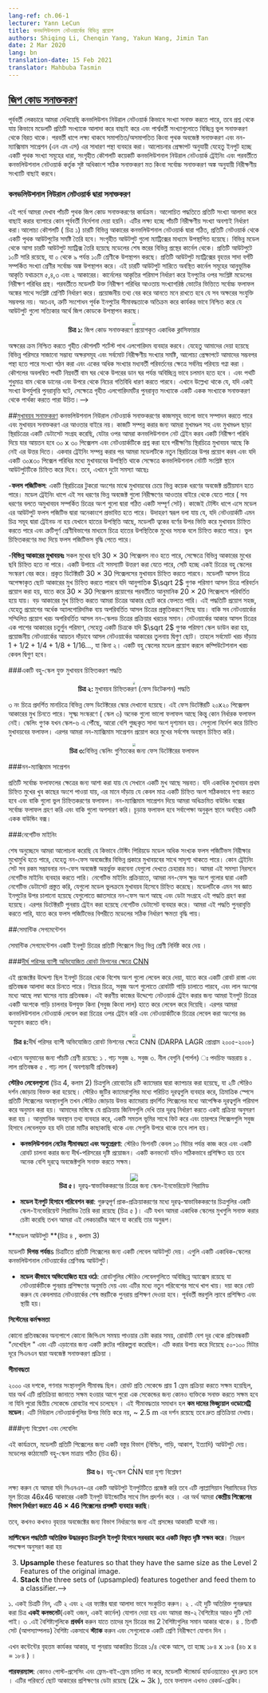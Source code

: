 ```yaml
---
lang-ref: ch.06-1
lecturer: Yann LeCun
title: কনভলিউশনাল নেটওয়ার্কের বিভিন্ন প্রয়োগ
authors: Shiqing Li, Chenqin Yang, Yakun Wang, Jimin Tan
date: 2 Mar 2020
lang: bn
translation-date: 15 Feb 2021
translator: Mahbuba Tasmin
---
```




<!--## [Zip Code Recognition](https://www.youtube.com/watch?v=ycbMGyCPzvE&t=43s)-->

<!--In the previous lecture, we demonstrated that a convolutional network can recognize digits, however, the question remains, how does the model pick each digit and avoid perturbation on neighboring digits. The next step is to detect non/overlapping objects and use the general approach of Non-Maximum Suppression (NMS). Now, given the assumption that the input is a series of non-overlapping digits, the strategy is to train several convolutional networks and using either majority vote or picking the digits corresponding to the highest score generated by the convolutional network.-->

## [জিপ কোড সনাক্তকরণ](https://www.youtube.com/watch?v=ycbMGyCPzvE&t=43s)
পূর্ববর্তী লেকচারে আমরা দেখিয়েছি কনভলিউশন নিউরাল নেটওয়ার্ক কিভাবে সংখ্যা সনাক্ত করতে পারে, তবে প্রশ্ন থেকে যায় কিভাবে মডেলটি প্রতিটি সংখ্যাকে আলাদা করে বাছাই করে এবং পার্শ্ববর্তী সংখ্যাগুলোতে বিচ্ছিন্ন ভুল সনাক্তকরণ থেকে বিরত থাকে। পরবর্তী ধাপে লক্ষ্য থাকবে সমাপতিত/অসমাপতিত কিংবা পৃথক অবজেক্ট সনাক্তকরণ এবং নন-ম্যাক্সিমাম সাপ্রেশন (এন এম এস) এর সাধারণ পন্থা ব্যবহার করা।  আলোচনার প্রেক্ষাপট অনুযায়ী যেহেতু ইনপুট হচ্ছে একটি পৃথক সংখ্যা সমূহের ধারা, সংগৃহীত কৌশলটি কয়েকটি  কনভলিউশনাল নিউরাল নেটওয়ার্ক ট্রেইনিং এবং পরবর্তীতে কনভলিউশনাল নেটওয়ার্ক  কর্তৃক সৃষ্ট অধিকাংশ সঠিক সনাক্তকরণ মত কিংবা সর্বোচ্চ সনাক্তকরণ অঙ্ক অনুযায়ী নিরীক্ষণীয় সংখ্যাটি বাছাই করবে।


<!--### Recognition with CNN-->

<!--Here we present the task of recognizing 5 non-overlapping zip codes. The system was not given any instructions on how to separate each digit but knows that is must predict 5 digits. The system (Figure 1) consists of 4 different sized convolutional networks, each producing one set of outputs. The output is represented in matrices. The four output matrices are from models with a different kernel width in the last layer. In each output, there are 10 rows, representing 10 categories from 0 to 9. The larger white square represents a higher score in that category. In these four output blocks, the horizontal sizes of the last kernel layers are 5, 4, 3 and 2 respectively. The size of the kernel decides the width of the model's viewing window on the input, therefore each model is predicting digits based on different window sizes. The model then takes a majority vote and selects the category that corresponds to the highest score in that window. To extract useful information, one should keep in mind that not all combinations of characters are possible, therefore error correction leveraging input restrictions is useful to ensure the outputs are true zip codes.-->

### কনভলিউশনাল নিউরাল নেটওয়ার্ক দ্বারা সনাক্তকরণ
এই পর্বে আমরা দেখাব পাঁচটি পৃথক জিপ কোড সনাক্তকরণের কার্যক্রম। আলোচিত পদ্ধতিতে প্রতিটি সংখ্যা আলাদা করে বাছাই করার ব্যাপারে কোন পূর্ববর্তী নির্দেশনা দেয়া হয়নি।  এটির লক্ষ্য হচ্ছে পাঁচটি নিরীক্ষণীয় সংখ্যা অবশ্যই নির্ধারণ করা।আলোচ্য কৌশলটি ( চিত্র ১) চারটি বিভিন্ন আকারের কনভলিউশনাল নেটওয়ার্ক দ্বারা গঠিত, প্রতিটি নেটওয়ার্ক থেকে একটি পৃথক আউটপুটের সমষ্টি তৈরি হবে। সংগৃহীত আউটপুট গুলো ম্যাট্রিক্সের মাধ্যমে উপস্থাপিত হয়েছে। বিভিন্ন মডেল থেকে আসা চারটি আউটপুট ম্যাট্রিক্স তৈরি হয়েছে মডেলের শেষ স্তরের বিভিন্ন প্রস্থের কার্নেল থেকে। প্রতিটি আউটপুটে ১০টি সারি রয়েছে, যা ০ থেকে ৯ পর্যন্ত ১০টি শ্রেণীকে উপস্থাপন করছে। প্রতিটি আউটপুট ম্যাট্রিক্সের বৃহত্তর সাদা বর্গটি সম্পর্কিত সংখ্যা শ্রেণীর সর্বোচ্চ অঙ্ক উপস্থাপন করে। এই চারটি আউটপুট সারিতে অবস্থিত কার্নেল সমূহের আনুভূমিক আকৃতি যথাক্রমে ৫,৪,৩ এবং ২ আকারের। কার্নেলের আকৃতির পরিমাপ নির্ধারণ করে ইনপুটের ওপর সংশ্লিষ্ট মডেলের নিরীক্ষণ পরিধির প্রস্থ। পরবর্তীতে মডেলটি উক্ত নিরীক্ষণ পরিধির আওতায় সংখ্যাগরিষ্ঠ ভোটের ভিত্তিতে সর্বোচ্চ ফলাফল অঙ্কের সাথে সংশ্লিষ্ট শ্রেণিটি নির্ধারণ করে। প্রয়োজনীয় তথ্য বের করে আনতে মনে রাখতে হবে যে সব অক্ষরের সংযুক্তি সম্ভবপর নয়। অতএব, ত্রুটি সংশোধন পূর্বক ইনপুটের সীমাবদ্ধতাকে অতিক্রম করে কার্যকর ভাবে নিশ্চিত করে যে  আউটপুট গুলো সত্যিকার অর্থে জিপ কোডকে উপস্থাপন করছে।

<center>
<img src="{{site.baseurl}}/images/week06/06-1/O1IN3JD.png" style="zoom: 40%; background-color:#DCDCDC;"/><br>
<b>চিত্র ১: </b>জিপ কোড সনাক্তকরণে প্রয়োগকৃত একাধিক ক্লাসিফায়ার
</center>


<!--Now to impose the order of the characters. The trick is to utilize a shortest path algorithm. Since we are given ranges of possible characters and the total number of digits to predict, We can approach this problem by computing the minimum cost of producing digits and transitions between digit. The path has to be continuous from the lower left cell to the upper right cell on the graph, and the path is restricted to only contain movements from left to right and bottom to top. Note that if the same number is repeated next to each other, the algorithm should be able to distinguish there are repeated numbers instead of predicting a single digit.-->


অক্ষরের ক্রম নিশ্চিত করতে গৃহীত কৌশলটি শর্টেস্ট পাথ এলগোরিদম ব্যবহার করবে। যেহেতু আমাদের দেয়া হয়েছে বিভিন্ন পরিসরে সাজানো সম্ভাব্য অক্ষরসমূহ এবং সর্বমোট নিরীক্ষণীয় সংখ্যার সমষ্টি, আলোচ্য প্রেক্ষাপটে আমাদের সম্ভবপর পন্থা হতে পারে সংখ্যা গঠন করা এবং একের অধিক সংখ্যার মধ্যবর্তী পরিবর্তনের ক্ষেত্রে সর্বনিম্ন পরিব্যয় গণ্না করা । কৌশলের অবলম্বিত পথটি নিম্নবর্তী বাম ঘর থেকে উপরের ডান ঘর পর্যন্ত অবিচ্ছিন্ন ভাবে চলমান হতে হবে । এবং পথটি শুধুমাত্র বাম থেকে ডানের এবং উপরে থেকে নিচের গতিবিধি ধারণ করতে পারবে। এখানে উল্লেখ্য থাকে যে, যদি একই সংখ্যা উপর্যুপরি পুনরাবৃত্তি ঘটে, সেক্ষেত্রে গৃহীত এলগোরিদমটির পুনরাবৃত্ত সংখ্যাকে  একটি একক সংখ্যাকে সনাক্তকরণ থেকে পার্থক্য করতে পারা উচিত।-->


<!--## [Face detection](https://www.youtube.com/watch?v=ycbMGyCPzvE&t=1241s)-->

<!--Convolutional neural networks perform well on detection tasks and face detection is no exception. To perform face detection we collect a dataset of images with faces and without faces, on which we train a convolutional net with a window size such as 30 $\times$ 30 pixels and ask the network to tell whether there is a face or not. Once trained, we apply the model to a new image and if there are faces roughly within a 30 $\times$ 30 pixel window, the convolutional net will light up the output at the corresponding locations. However, two problems exist.-->

##[মুখাবয়ব সনাক্তকরণ](https://www.youtube.com/watch?v=ycbMGyCPzvE&t=1241s)
কনভলিউশনাল নিউরাল নেটওয়ার্ক সনাক্তকরণের কাজসমূহ ভালো ভাবে সম্পাদন  করতে পারে এবং মুখাবয়ব সনাক্তকরণ এর আওতার বাইরে নয়। কাজটি সম্পন্ন করার জন্য আমরা মুখমণ্ডল সহ এবং মুখমণ্ডল ছাড়া স্থিরচিত্রের একটি ডেটাসেট সংগ্রহ করেছি, যেটার ওপর আমরা কনভলিউশনাল নেট ট্রেইন করব একটি নিরীক্ষণ পরিধি দিয়ে যার আয়তন হবে ৩০ x ৩০ পিক্সেলস এবং নেটওয়ার্কটিকে প্রশ্ন করা হবে পরীক্ষণিয় স্থিরচিত্রে মুখাবয়ব আছে কি নেই এর উত্তর দিতে। একবার ট্রেইনিং সম্পন্ন করার পর আমরা মডেলটিকে নতুন স্থিরচিত্রের উপর প্রয়োগ করব এবং যদি একটি ৩০x৩০ পিক্সেল পরিধির মধ্যে মুখাবয়বের উপস্থিতি থাকে সেক্ষেত্রে কনভলিউশনাল নেটটি সংশ্লিষ্ট স্থানে আউটপুটটিকে চিহ্নিত করে দিবে। তবে, এখানে দুটো সমস্যা আছেঃ


<!--- **False Positives**: There are many different variations of non-face objects that may appear in a patch of an image. During the training stage, the model may not see all of them (*i.e.* a fully representative set of non-face patches). Therefore, the model may suffer from a lot of false positives at test time. For example, if the network has not been trained on images containing hands, it may detect faces based on skin tones and incorrectly classify patches of images containing hands as faces, thereby giving rise to false positives.-->

-**ফলস পজিটিভস**:
একটি স্থিরচিত্রের টুকরো অংশের মাঝে মুখাবয়বের চেয়ে ভিন্ন কয়েক ধরণের অবজেক্ট প্রতীয়মান হতে পারে। মডেল ট্রেইনিং ধাপে এই  সব ধরণের ভিন্ন অবজেক্ট গুলো নিরীক্ষণের আওতার বাইরে থেকে যেতে পারে ( সব ধরণের বলতে  অমুখাবয়ব সম্পর্কিত চিত্রের অংশ গুলো দ্বারা গঠিত একটি সম্পূর্ণ সেট)। কাজেই টেস্টিং ধাপে এসে মডেল এর আউটপুট ফলস পজিটিভ দ্বারা অনেকাংশে প্রভাবিত হতে পারে। উদাহরণ স্বরূপ বলা যায় যে, যদি নেটওয়ার্কটি এমন চিত্র সমূহ দ্বারা ট্রেইনড না হয় যেখানে হাতের উপস্থিতি আছে, মডেলটি ত্বকের বর্ণের উপর ভিত্তি করে মুখাবয়ব চিহ্নিত করতে পারে এবং ত্রুটিপূর্ণ শ্রেণীবিভাগের মাধ্যমে চিত্রে হাতের উপস্থিতিকে মুখের সম্যক বলে চিহ্নিত করতে পারে। ভুল চিহ্নিতকরণের মধ্য দিয়ে ফলস পজিটিভস বৃদ্ধি পেতে পারে।

<!--- **Different Face Size:** Not all faces are 30 $\times$ 30 pixels, so faces of differing sizes may not be detected. One way to handle this issue is to generate multi-scale versions of the same image. The original detector will detect faces around 30 $\times$ 30 pixels. If applying a scale on the image of factor $\sqrt 2$, the model will detect faces that were smaller in the original image since what was 30 $\times$ 30 is now 20 $\times$ 20 pixels roughly. To detect bigger faces, we can downsize the image. This process is inexpensive as half of the expense comes from processing the original non-scaled image. The sum of the expenses of all other networks combined is about the same as processing the original non-scaled image. The size of the network is the square of the size of the image on one side, so if you scale down the image by $\sqrt 2$, the network you need to run is smaller by a factor of 2. So the overall cost is $1+1/2+1/4+1/8+1/16…$, which is 2. Performing a multi-scale model only doubles the computational cost.-->

-**বিভিন্ন আকারের মুখাবয়বঃ** সকল মুখের ছবি 30 $\times$ 30 পিক্সেলস  নাও হতে পারে, সেক্ষেত্রে বিভিন্ন আকারের মুখের ছবি চিহ্নিত হতে না পারে। একটি উপায়ে এই সমস্যাটি উত্তরণ করা যেতে পারে, সেটি হচ্ছে একই চিত্রের বহু স্কেলের সংস্করণ বের করে। প্রকৃত ডিটেক্টরটি 30 $\times$ 30 পিক্সেলসের মুখাবয়ব চিহ্নিত করতে পারবে। মডেলটি  আসল চিত্রে অপেক্ষাকৃত ছোট আকারের মুখ চিহ্নিত করতে পারবে যদি আনুপাতিক $\sqrt 2$ গুণক পরিমাণ আসল চিত্রে পরিবর্তন প্রয়োগ করা হয়, যাতে করে 30 $\times$ 30 পিক্সেলস প্রয়োগের পরবর্তীতে আনুমানিক 20 $\times$ 20 পিক্সেলসে পরিবর্তিত হয়ে যায়। বড় আকারের মুখ চিহ্নিত করতে আমরা চিত্রের আকার ছোট করে ফেলতে পারি। এই পদ্ধতিটি প্রয়োগ সহজ, যেহেতু প্রয়োগের অর্ধেক অ্যালগোরিদমিক ব্যয় অপরিবর্তিত আসল চিত্রের প্রস্তুতিকরণে পিছে যায়। বাকি সব নেটওয়ার্কের সম্মিলিত প্রয়োগ খরচ অপরিবর্তিত আসল নন-স্কেলড চিত্রের প্রক্রিয়ার খরচের সমান। নেটওয়ার্কের আকার আসল চিত্রের এক পাশের আকারের চতুর্গুন পরিমাণ, সেহেতু একটি চিত্রকে যদি $\sqrt 2$ গুণক পরিমাণ স্কেল ডাউন করা হয়, প্রয়োজনীয় নেটওয়ার্কের আয়তন দাঁড়াবে আসল নেটওয়ার্কের আকারের তুলনায় দ্বিগুণ ছোট।
 তাহলে সর্বমোট খরচ দাঁড়ায়  $1+1/2+1/4+1/8+1/16…$, যা কিনা ২। একটি বহু স্কেলের মডেল প্রয়োগ করলে কম্পিউটেশনাল খরচ কেবল দ্বিগুণ হবে।

<!--### A multi-scale face detection system-->
###একটি বহু-স্কেল যুক্ত মুখাবয়ব চিহ্নিতকরণ পদ্ধতি
<center>
<img src="{{site.baseurl}}/images/week06/06-1/8R3v0Dj.png" style="zoom: 30%; background-color:#DCDCDC;"/><br>
<b>চিত্র ২: </b>মুখাবয়ব চিহ্নিতকরণ (ফেস ডিটেকশন) পদ্ধতি
</center>

<!--The maps shown in (Figure 3) indicate the scores of face detectors. This face detector recognizes faces that are 20 $\times$ 20 pixels in size. In fine-scale (Scale 3) there are many high scores but are not very definitive. When the scaling factor goes up (Scale 6), we see more clustered white regions. Those white regions represent detected faces. We then apply non-maximum suppression to get the final location of the face.-->

 ৩ নং চিত্রে প্রদর্শিত মানচিত্রে বিভিন্ন ফেস ডিটেক্টরের স্কোর দেখানো হয়েছে। এই ফেস ডিটেক্টরটি ২০x২০ পিক্সেলস আকারের মুখ চিনতে পারে। সূক্ষ্ম সংস্করণে ( স্কেল ৩) অনেক গুলো ভালো ফলাফল আছে কিন্তু কোন নির্ধারক ফলাফল নেই। স্কেলিং গুণক যখন স্কেল-৬ এ পৌঁছে, আরো বেশি গুচ্ছকৃত সাদা অংশ দৃশ্যমান হয়। সেগুলো নির্দেশ করে চিহ্নিত মুখাবয়বের ফলাফল। এরপর আমরা নন-ম্যাক্সিমাম সাপ্রেশন প্রয়োগ করে মুখের সর্বশেষ অবস্থান চিহ্নিত করি।


<center>
<img src="{{site.baseurl}}/images/week06/06-1/CQ8T00O.png" style="zoom: 40%; background-color:#DCDCDC;"/><br>
<b>চিত্র ৩:</b>বিভিন্ন স্কেলিং গুণিতকের জন্য ফেস ডিটেক্টরের ফলাফল
</center>


<!--### Non-maximum suppression-->
###নন-ম্যাক্সিমাম সাপ্রেশন
<!--For each high-scoring region, there is probably a face underneath. If more faces are detected very close to the first, it means that only one should be considered correct and the rest are wrong. With non-maximum suppression, we take the highest-scoring of the overlapping bounding boxes and remove the others. The result will be a single bounding box at the optimum location.-->

প্রতিটি সর্বোচ্চ ফলাফলের ক্ষেত্রের জন্য আশা করা যায় যে সেখানে একটি মুখ আছে সম্ভবত। যদি একাধিক মুখাবয়ব প্রথম চিহ্নিত মুখের খুব কাছের অংশে পাওয়া যায়, এর মানে দাঁড়ায় যে কেবল মাত্র একটি চিহ্নিত অংশ সঠিকভাবে গণ্য করতে হবে এবং বাকি গুলো ভুল চিহ্নিতকরণের ফলাফল। নন-ম্যাক্সিমাম সাপ্রেশন দিয়ে আমরা অধিক্রমিত বাউন্ডিং বক্সের সর্বোচ্চ ফলাফল গ্রহণ করি এবং বাকি গুলো অপসারণ করি। চূড়ান্ত ফলাফল হবে সর্বাপেক্ষা অনুকূল স্থানে অবস্থিত একটি একক বাউন্ডিং বক্স।


<!--### Negative mining-->
###নেগেটিভ মাইনিং
<!--In the last section, we discussed how the model may run into a large number of false positives at test time as there are many ways for non-face objects to appear similar to a face. No training set will include all the possible non-face objects that look like faces. We can mitigate this problem through negative mining. In negative mining, we create a negative dataset of non-face patches which the model has (erroneously) detected as faces. The data is collected by running the model on inputs that are known to contain no faces. Then we retrain the detector using the negative dataset. We can repeat this process to increase the robustness of our model against false positives.-->

শেষ অনুচ্ছেদে আমরা আলোচনা করেছি যে কিভাবে টেস্টিং পিরিয়ডে মডেল অধিক সংখ্যক ফলস পজিটিভস নিরীক্ষার মুখোমুখি হতে পারে, যেহেতু নন-ফেস অবজেক্টের বিভিন্ন প্রকারে মুখাবয়বের সাথে সাদৃশ্য থাকতে পারে। কোন ট্রেইনিং সেট সব রকম সম্ভাবনার নন-ফেস অবজেক্ট অন্তর্ভুক্ত করবেনা যেগুলো দেখতে চেহারার মত। আমরা এই সমস্যা নিরসনে নেগেটিভ মাইনিং ব্যবহার করতে পারি। নেগেটিভ মাইনিং প্রক্রিয়াতে, আমরা নন-ফেস ক্ষুদ্র অংশ গুলোর দ্বারা একটি নেগেটিভ ডেটাসেট প্রস্তুত করি, যেগুলো মডেল ভুলক্রমে মুখাবয়ব হিসেবে চিহ্নিত করেছে। মডেলটিকে এমন সব জ্ঞাত ইনপুটের উপর চালানো হয়েছে যেগুলোতে জ্ঞাতসারে নন-ফেস অংশ আছে এবং ডেটা সংগ্রহে এই পদ্ধতি গ্রহণ করা হয়েছে। এরপর ডিটেক্টরটি পুনরায় ট্রেইন করা হয়েছে নেগেটিভ ডেটাসেট ব্যবহার করে। আমরা এই পদ্ধতি পুনরাবৃত্তি করতে পারি, যাতে করে ফলস পজিটিভের বিপরীতে মডেলের সঠিক নির্ধারণ ক্ষমতা বৃদ্ধি পায়।


<!--## Semantic segmentation-->
##সেমান্টিক সেগমেন্টেশন
<!--Semantic segmentation is the task of assigning a category to every pixel in an input image.-->
 সেমান্টিক সেগমেন্টেশন একটি ইনপুট  চিত্রের প্রতিটি পিক্সেলে ভিন্ন ভিন্ন শ্রেণী নির্দিষ্ট করে দেয় ।

<!--### [CNN for Long Range Adaptive Robot Vision](https://www.youtube.com/watch?v=ycbMGyCPzvE&t=1669s)-->
###[দীর্ঘ পরিসর ব্যাপী অভিযোজিত রোবট ভিশনের ক্ষেত্রে CNN](https://www.youtube.com/watch?v=ycbMGyCPzvE&t=1669s)

<!--In this project, the goal was to label regions from input images so that a robot can distinguish between roads and obstacles. In the figure, the green regions are areas the robot can drive on and the red regions are obstacles like tall grass. To train the network for this task, we took a patch from the image and manually label it traversable or not (green or red). We then train the convolutional network on the patches by asking it to predict the color of the patch. Once the system is sufficiently trained, it is applied to the entire image, labeling all the regions of the image as green or red.-->
এই প্রজেক্টের উদ্দেশ্য ছিল ইনপুট চিত্রের থেকে বিশেষ অংশ গুলো লেবেল করে দেয়া, যাতে করে একটি রোবট রাস্তা এবং প্রতিবন্ধক আলাদা করে চিনতে পারে। নিচের চিত্রে, সবুজ অংশ গুলোতে রোবটটি গাড়ি চালাতে পারবে, এবং লাল অংশের মধ্যে আছে লম্বা ঘাসের ন্যায় প্রতিবন্ধক। এই করণীয় কাজের উদ্দেশ্যে নেটওয়ার্ক ট্রেইন করার জন্য আমরা ইনপুট চিত্রের একটি অংশকে  গাড়ি চালনার উপযুক্ত কিনা (সবুজ কিংবা লাল) হাতে করে লেবেল করে দিয়েছি। এরপর আমরা কনভলিউশনাল নেটওয়ার্ক লেবেল করা চিত্রের ওপর ট্রেইন করি এবং নেটওয়ার্কটিকে চিত্রের লেবেল করা অংশের রঙ অনুমান করতে বলি।

<center>
<img src="{{site.baseurl}}/images/week06/06-1/5mM7dTT.png" style="zoom: 40%; background-color:#DCDCDC;"/><br>
<!--<b>Figure 4:</b> CNN for Long Range Adaptive Robot Vision (DARPA LAGR program 2005-2008)-->
<b>চিত্র ৪:</b>দীর্ঘ পরিসর ব্যাপী অভিযোজিত রোবট ভিশনের ক্ষেত্রে CNN (DARPA LAGR প্রোগ্রাম ২০০৫-২০০৮)
</center>

<!--There were five categories for prediction: 1) super green, 2) green, 3) purple: obstacle foot line, 4) red obstacle  5) super red: definitely an obstacle.-->
এখানে অনুমানের জন্য পাঁচটি  শ্রেণী রয়েছে:
১ . গাঢ় সবুজ  ২. সবুজ  ৩. নীল  বেগুনি (পার্পল) ঃ পদচিহ্ন অন্তরায় ৪ . লাল প্রতিবন্ধক ৫ . গাঢ় লাল ( অবশ্যম্ভাবী প্রতিবন্ধক)


<!--**Stereo Labels** (Figure 4, Column 2)-->
<!--Images are captured by the 4 cameras on the robot, which are grouped into 2 stereo vision pairs. Using the known distances between the stereo pair cameras, the positions of every pixel in 3D space are then estimated by measuring the relative distances between the pixels that appear in both the cameras in a stereo pair. This is the same process our brains use to estimate the distance of the objects that we see. Using the estimated position information, a plane is fit to the ground, and pixels are then labeled as green if they are near the ground and red if they are above it.-->
**স্টেরিও লেবেলগুলো**  (চিত্র 4, কলাম 2) চিত্রগুলি রোবোটের ৪টি ক্যামেরার দ্বারা ক্যাপচার করা হয়েছে, যা ২টি স্টেরিও দর্শন জোড়ায় বিভক্ত করা হয়েছে। স্টেরিও জুটির ক্যামেরাগুলির মধ্যে পরিচিত দূরত্বগুলি ব্যবহার করে, ত্রিমাত্রিক স্পেসে প্রতিটি পিক্সেলের অবস্থানগুলি তখন স্টেরিও জোড়ায় উভয় ক্যামেরায় প্রদর্শিত পিক্সেলের মধ্যে আপেক্ষিক দূরত্বগুলি পরিমাপ করে অনুমান করা হয়। আমাদের মস্তিস্কে যে প্রক্রিয়ায় জিনিসগুলি দেখি তার দূরত্ব নির্ধারণ করতে একই প্রক্রিয়া অনুসরণ করা হয় । আনুমানিক অবস্থান তথ্য ব্যবহার করে, একটি সমতল ভূমির সাথে ফিট করে এবং তারপরে পিক্সেলগুলি সবুজ হিসাবে লেবেলযুক্ত হয় যদি তারা মাটির কাছাকাছি থাকে এবং সেগুলি উপরে থাকে তবে লাল হয়।


<!--* **Limitations & Motivation for ConvNet**: The stereo vision only works up to 10 meters and driving a robot requires long-range vision. A ConvNet however, is capable of detecting objects at much greater distances, if trained correctly.-->
* **কনভলিউশনাল নেটের সীমাবদ্ধতা এবং অনুপ্রেরণা**: স্টেরিও ভিশনটি কেবল ১০ মিটার পর্যন্ত কাজ করে এবং একটি রোবট চালনা করার জন্য দীর্ঘ-পরিসরের দৃষ্টি প্রয়োজন। একটি কনভনেট যদিও সঠিকভাবে প্রশিক্ষিত হয় তবে অনেক বেশি দূরত্বে অবজেক্টগুলি সনাক্ত করতে সক্ষম।

<center>
<img src="{{site.baseurl}}/images/week06/06-1/rcxY4Lb.png" style="zoom: 100%; background-color:#DCDCDC;"/><br>
<!--<b>Figure 5:</b> Scale-invariant Pyramid of Distance-normalized Images-->
<b>চিত্র ৫।</b> দূরত্ব-স্বাভাবিককরণের চিত্রের জন্য স্কেল-ইনভেরিয়েন্ট পিরামিড
</center>

<!--* **Served as Model Inputs**: Important pre-processing includes building a scale-invariant pyramid of distance-normalized images (Figure 5). It is similar to what we have done earlier of this lecture when we tried to detect faces of multiple scales.-->
* **মডেল ইনপুট হিসাবে পরিবেশন করা**: গুরুত্বপূর্ণ প্রাক-প্রক্রিয়াকরণের মধ্যে দূরত্ব-স্বাভাবিককরণের চিত্রগুলির একটি স্কেল-ইনভেরিয়েন্ট পিরামিড তৈরি করা রয়েছে (চিত্র ৫ )। এটি যখন আমরা একাধিক স্কেলের মুখগুলি সনাক্ত করার চেষ্টা করেছি তখন আমরা এই লেকচারটির আগে যা করেছি তার অনুরূপ।


<!--**Model Outputs** (Figure 4, Column 3)-->
**মডেল আউটপুট **(চিত্র ৪ , কলাম 3)
<!--The model outputs a label for every pixel in the image **up to the horizon**. These are classifier outputs of a multi-scale convolutional network.-->
মডেলটি **দিগন্ত পর্যন্ত**s চিত্রটিতে প্রতিটি পিক্সেলের জন্য একটি লেবেল আউটপুট দেয়। এগুলি একটি একাধিক-স্কেলের কনভলিউশনাল নেটওয়ার্কের শ্রেণিবদ্ধ আউটপুট।

<!--* **How the Model Becomes Adaptive**: The robots have continuous access to the stereo labels, allowing the network to re-train, adapting to the new environment it's in. Please note that only the last layer of the network would be re-trained. The previous layers are trained in the lab and fixed.-->
*  **মডেল কীভাবে অভিযোজিত হয়ে ওঠে**: রোবটগুলির স্টেরিও লেবেলগুলিতে অবিচ্ছিন্ন অ্যাক্সেস রয়েছে যা নেটওয়ার্কটিকে পুনরায় প্রশিক্ষণের অনুমতি দেয় এবং এটির মধ্যে নতুন পরিবেশের সাথে খাপ খায়। দয়া করে নোট করুন যে কেবলমাত্র নেটওয়ার্কের শেষ স্তরটিকে পুনরায় প্রশিক্ষণ দেওয়া হবে। পূর্ববর্তী স্তরগুলি ল্যাবে প্রশিক্ষিত এবং স্থায়ী হয়।
<!--**System Performance**-->
**সিস্টেমের কর্মক্ষমতা**
<!--When trying to get to a GPS coordinate on the other side of a barrier, the robot "saw" the barrier from far away and planned a route that avoided it. This is thanks to the CNN detecting objects up 50-100m away.-->
কোনো প্রতিবন্ধকের অন্যপাশে  কোনো  জিপিএস সমন্বয় পাওয়ার চেষ্টা করার সময়, রোবটটি বেশ দূর থেকে প্রতিবন্ধকটি  "দেখেছিল " এবং এটি এড়ানোর জন্য একটি রুটের পরিকল্পনা করেছিল। এটি করার উপায় করে দিয়েছে ৫০-১০০  মিটার দূরে সিএনএন দ্বারা অবজেক্ট সনাক্তকরণ প্রক্রিয়া ।


<!--**Limitation**-->
**সীমাবদ্ধতা**
<!--Back in the 2000s, computation resources were restricted. The robot was able to process around 1 frame per second, which means it would not be able to detect a person that walks in its way for a whole second before being able to react. The solution for this limitation is a **Low-Cost Visual Odometry** model. It is not based on neural networks, has a vision of ~2.5m but reacts quickly.-->
২০০০ এর দশকে, গণনার সংস্থানগুলি সীমাবদ্ধ ছিল। রোবট প্রতি সেকেন্ডে প্রায় 1 ফ্রেম প্রক্রিয়া করতে সক্ষম হয়েছিল, যার অর্থ এটি প্রতিক্রিয়া জানাতে সক্ষম হওয়ার আগে পুরো এক সেকেন্ডের জন্য কোনও ব্যক্তিকে সনাক্ত করতে সক্ষম হবে না যিনি পুরো দ্বিতীয় সেকেন্ডে  রোবটের পথে চলেছেন । এই সীমাবদ্ধতার সমাধান হল **কম দামের ভিজ্যুয়াল ওডোমেট্রি মডেল**। এটি নিউরাল নেটওয়ার্কগুলির উপর ভিত্তি করে নয়, ~ 2.5 m এর দর্শন রয়েছে তবে দ্রুত প্রতিক্রিয়া দেখায়।


<!--### Scene Parsing and Labelling-->
###দৃশ্য বিশ্লেষণ  এবং লেবেলিং
<!--In this task, the model outputs an object category (buildings, cars, sky, etc.) for every pixel. The architecture is also multi-scale (Figure 6).-->
এই কার্যক্রমে, মডেলটি প্রতিটি পিক্সেলের জন্য একটি বস্তুর বিভাগ (বিল্ডিং, গাড়ি, আকাশ, ইত্যাদি) আউটপুট দেয়। মডেলের কাঠামোটি  বহু-স্কেল মাত্রায় গঠিত  (চিত্র 6)।


<center>
<img src="{{site.baseurl}}/images/week06/06-1/VpVbkl5.jpg" style="zoom: 30%; background-color:#DCDCDC;"/><br>
<!--<b>Figure 6:</b> Multi-scale CNN for scene parsing-->
<b>চিত্র ৬।</b> বহু-স্কেল CNN দ্বারা দৃশ্য বিশ্লেষণ
</center>

<!--Notice that if we back project one output of the CNN onto the input, it corresponds to an input window of size $46\times46$ on the original image at the bottom of the Laplacian Pyramid. It means we are **using the context of $46\times46$ pixels to decide the category of the central pixel**.-->
লক্ষ্য করুন যে আমরা যদি সিএনএন-এর একটি আউটপুট ইনপুটটিতে প্রজেক্ট করি তবে এটি ল্যাপ্লাসিয়ান পিরামিডের নিচে মূল চিত্রের 46x46 আকারের একটি ইনপুট উইন্ডোটির সাথে মিল প্রদর্শন করে । এর অর্থ আমরা **কেন্দ্রীয় পিক্সেলের বিভাগ নির্ধারণ করতে 46 × 46 পিক্সেলের প্রসঙ্গটি ব্যবহার করছি**।

<!--However, sometimes this context size is not enough to determine the category for larger objects.-->
তবে, কখনও কখনও বৃহত্তর অবজেক্টের জন্য বিভাগ নির্ধারণের জন্য এই প্রসঙ্গের আকারটি যথেষ্ট নয়।
<!--**The multiscale approach enables a wider vision by providing extra rescaled images as  inputs.** The steps are as follows:-->
**মাল্টিস্কেল পদ্ধতিটি অতিরিক্ত উদ্ধারকৃত চিত্রগুলি ইনপুট হিসাবে সরবরাহ করে একটি বিস্তৃত দৃষ্টি সক্ষম করে**। নিম্নরূপ পদক্ষেপ অনুসরণ করা হয়

<!--1. Take the same image, reduce it by the factor of 2 and a factor of 4, separately.
2. These two extra rescaled images are fed to **the same ConvNet** (same weights, same kernels) and we get another two sets of Level 2 Features.-->
3. **Upsample** these features so that they have the same size as the Level 2 Features of the original image.
4. **Stack** the three sets of (upsampled) features together and feed them to a classifier.-->

১.  একই চিত্রটি নিন, এটি ২  এবং ২  এর ফ্যাক্টর দ্বারা আলাদা ভাবে  সংকুচিত করুন।
২ . এই দুটি অতিরিক্ত পুনরুদ্ধার করা চিত্র **একই কনভনেট**(একই ওজন, একই কার্নেল) যোগান দেয়া হয় এবং আমরা স্তর-২ বৈশিষ্ট্যের আরও দুটি সেট পাই।
৩ .এই বৈশিষ্ট্যগুলিকে **প্রবর্ধন** করুন যাতে তাদের মূল চিত্রের স্তর 2 বৈশিষ্ট্যগুলির সমান আকার থাকে।
৪ .  তিনটি সেট (আপস্যাম্পলড) বৈশিষ্ট্য একসাথে **স্ট্যাক** করুন এবং সেগুলোকে  একটি শ্রেণি নিরীক্ষণে যোগান দিন  ।

<!--Now the largest effective size of content, which is from the 1/4 resized image, is $184\times 184\, (46\times 4=184)$.-->
এখন কন্টেন্টের বৃহত্তম কার্যকর আকার,  যা পুনরায় আকারিত চিত্রের  ১/৪ থেকে আসে, তা হচ্ছে ১৮৪ x ১৮৪   (৪৬ x ৪ = ১৮৪ ) ।

<!--**Performance**: With no post-processing and running frame-by-frame, the model runs very fast even on standard hardware. It has a rather small size of training data (2k~3k), but the results are still record-breaking.-->
**পারফরম্যান্স**: কোনও পোস্ট-প্রসেসিং এবং ফ্রেম-বাই-ফ্রেম চালিত না করে, মডেলটি  স্ট্যান্ডার্ড হার্ডওয়্যারেও খুব দ্রুত  চলে । এটির পরিবর্তে ছোট আকারের প্রশিক্ষণের ডেটা রয়েছে (2k  ~ 3k ), তবে ফলাফল এখনও রেকর্ড-ব্রেকিং।

